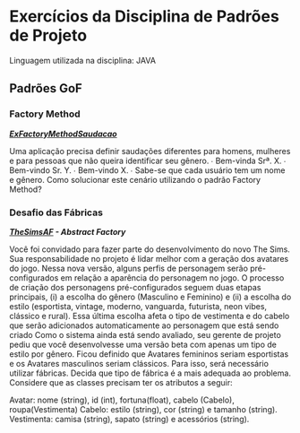 # Exercícios da Disciplina de Padrões de Projeto

Linguagem utilizada na disciplina: JAVA

## Padrões GoF

### Factory Method

**_[ExFactoryMethodSaudacao](https://github.com/KarolineLima/Padroes/tree/master/ExFactoryMethodSaudacao)_**

Uma aplicação precisa definir saudações diferentes para homens,
mulheres e para pessoas que não queira identificar seu gênero.
∙ Bem-vinda Srª. X.
∙ Bem-vindo Sr. Y.
∙ Bem-vindo X.
∙ Sabe-se que cada usuário tem um nome e gênero. Como solucionar este
cenário utilizando o padrão Factory Method?



### Desafio das Fábricas

**_[TheSimsAF](https://github.com/KarolineLima/Padroes/tree/master/TheSimsAF) - Abstract Factory_** 

Você foi convidado para fazer parte do desenvolvimento do novo The Sims. Sua responsabilidade no projeto é lidar melhor com a geração dos avatares do jogo. Nessa nova versão, alguns perfis de personagem serão pré-configurados em relação a aparência do personagem no jogo. O processo de criação dos personagens pré-configurados seguem duas etapas principais, (i) a escolha do gênero (Masculino e Feminino) e (ii) a escolha do estilo (esportista, vintage, moderno, vanguarda, futurista, neon vibes, clássico e rural). Essa última escolha afeta o tipo de vestimenta e do cabelo que serão adicionados automaticamente ao personagem que está sendo criado
Como o sistema ainda está sendo avaliado, seu gerente de projeto pediu que você desenvolvesse uma versão beta com apenas um tipo de estilo por gênero. Ficou definido que Avatares femininos seriam esportistas e os Avatares masculinos seriam clássicos. Para isso, será necessário utilizar fábricas. Decida que tipo de fábrica é a mais adequada ao problema. Considere que as classes precisam ter os atributos a seguir: 

Avatar: nome (string), id (int), fortuna(float), cabelo (Cabelo), roupa(Vestimenta)
Cabelo: estilo (string), cor (string) e tamanho (string).
Vestimenta: camisa (string), sapato (string) e acessórios (string).



